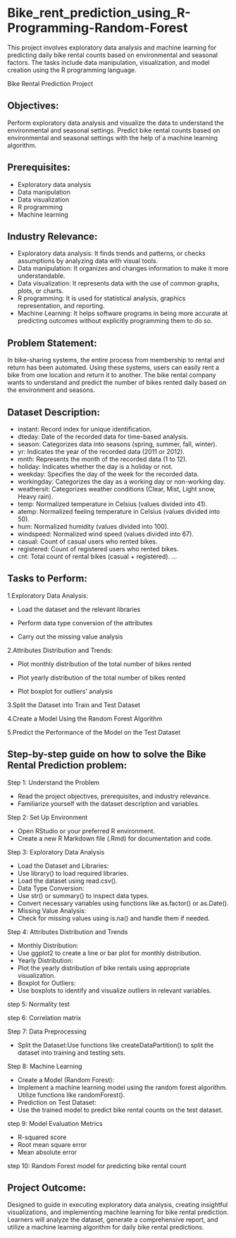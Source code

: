 # Bike_rent_prediction_using_R-Programming-Random-Forest
This project involves exploratory data analysis and machine learning for predicting daily bike rental counts based on environmental and seasonal factors. The tasks include data manipulation, visualization, and model creation using the R programming language.

Bike Rental Prediction Project

## Objectives:
Perform exploratory data analysis and visualize the data to understand the environmental and seasonal settings.
Predict bike rental counts based on environmental and seasonal settings with the help of a machine learning algorithm.

## Prerequisites:
* Exploratory data analysis
* Data manipulation
* Data visualization
* R programming
* Machine learning

## Industry Relevance:

* Exploratory data analysis: It finds trends and patterns, or checks assumptions by analyzing data with visual tools.
* Data manipulation: It organizes and changes information to make it more understandable.
* Data visualization: It represents data with the use of common graphs, plots, or charts.
* R programming: It is used for statistical analysis, graphics representation, and reporting.
* Machine Learning: It helps software programs in being more accurate at predicting outcomes without explicitly programming them to do so.

## Problem Statement:

In bike-sharing systems, the entire process from membership to rental and return has been automated. Using these systems, users can easily rent a bike from one location and return it to another. The bike rental company wants to understand and predict the number of bikes rented daily based on the environment and seasons.

## Dataset Description:

* instant: Record index for unique identification.
* dteday: Date of the recorded data for time-based analysis.
* season: Categorizes data into seasons (spring, summer, fall, winter).
* yr: Indicates the year of the recorded data (2011 or 2012).
* mnth: Represents the month of the recorded data (1 to 12).
* holiday: Indicates whether the day is a holiday or not.
* weekday: Specifies the day of the week for the recorded data.
* workingday: Categorizes the day as a working day or non-working day.
* weathersit: Categorizes weather conditions (Clear, Mist, Light snow, Heavy rain).
* temp: Normalized temperature in Celsius (values divided into 41).
* atemp: Normalized feeling temperature in Celsius (values divided into 50).
* hum: Normalized humidity (values divided into 100).
* windspeed: Normalized wind speed (values divided into 67).
* casual: Count of casual users who rented bikes.
* registered: Count of registered users who rented bikes.
* cnt: Total count of rental bikes (casual + registered).
...

## Tasks to Perform:

1.Exploratory Data Analysis:

* Load the dataset and the relevant libraries

* Perform data type conversion of the attributes

* Carry out the missing value analysis

2.Attributes Distribution and Trends:

* Plot monthly distribution of the total number of bikes rented

* Plot yearly distribution of the total number of bikes rented

* Plot boxplot for outliers' analysis

3.Split the Dataset into Train and Test Dataset

4.Create a Model Using the Random Forest Algorithm

5.Predict the Performance of the Model on the Test Dataset

## Step-by-step guide on how to solve the Bike Rental Prediction problem:

Step 1: Understand the Problem
* Read the project objectives, prerequisites, and industry relevance.
* Familiarize yourself with the dataset description and variables.
  
Step 2: Set Up Environment
* Open RStudio or your preferred R environment.
* Create a new R Markdown file (.Rmd) for documentation and code.
  
Step 3: Exploratory Data Analysis
* Load the Dataset and Libraries:
* Use library() to load required libraries.
* Load the dataset using read.csv().
* Data Type Conversion:
* Use str() or summary() to inspect data types.
* Convert necessary variables using functions like as.factor() or as.Date().
* Missing Value Analysis:
* Check for missing values using is.na() and handle them if needed.
  
Step 4: Attributes Distribution and Trends
* Monthly Distribution:
* Use ggplot2 to create a line or bar plot for monthly distribution.
* Yearly Distribution:
* Plot the yearly distribution of bike rentals using appropriate visualization.
* Boxplot for Outliers:
* Use boxplots to identify and visualize outliers in relevant variables.
  
step 5: Normality test 

step 6: Correlation matrix 

Step 7: Data Preprocessing
* Split the Dataset:Use functions like createDataPartition() to split the dataset into training and testing sets.
  
Step 8: Machine Learning
* Create a Model (Random Forest):
* Implement a machine learning model using the random forest algorithm. Utilize functions like randomForest().
* Prediction on Test Dataset:
* Use the trained model to predict bike rental counts on the test dataset.
  
step 9: Model Evaluation Metrics
* R-squared score
* Root mean square error
* Mean absolute error

step 10: Random Forest model for predicting bike rental count

## Project Outcome:

Designed to guide in executing exploratory data analysis, creating insightful visualizations, and implementing machine learning for bike rental prediction. Learners will analyze the dataset, generate a comprehensive report, and utilize a machine learning algorithm for daily bike rental predictions.

